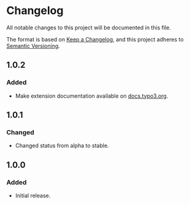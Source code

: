 # Changelog
All notable changes to this project will be documented in this file.

The format is based on [Keep a Changelog](https://keepachangelog.com/en/1.0.0/),
and this project adheres to [Semantic Versioning](https://semver.org/spec/v2.0.0.html).

## 1.0.2

### Added

* Make extension documentation available on [docs.typo3.org](https://docs.typo3.org/p/cvc/typo3-webauthn/master/en-us/).

## 1.0.1

### Changed

* Changed status from alpha to stable.

## 1.0.0

### Added

* Initial release.
